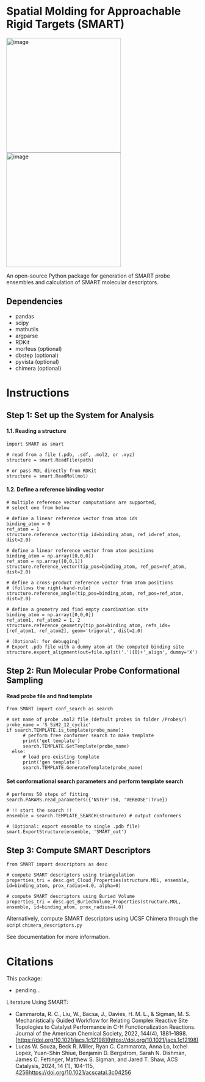 # Spatial Molding for Approachable Rigid Targets (SMART)
<img width="300" alt="image" src="https://github.com/SigmanGroup/SMART-molecular-descriptors/assets/84196711/6da48469-0a27-4084-bf85-a8d474757127"> <img width="300" alt="image" src="https://github.com/SigmanGroup/SMART-molecular-descriptors/assets/84196711/84905748-9780-4411-a9cb-8d97dcc63e2a">

An open-source Python package for generation of SMART probe ensembles and calculation of SMART molecular descriptors.

## Dependencies
- pandas
- scipy
- mathutils
- argparse
- RDKit
- morfeus (optional)
- dbstep (optional)
- pyvista (optional)
- chimera (optional)

# Instructions
## Step 1: Set up the System for Analysis
#### 1.1. Reading a structure
```
import SMART as smart

# read from a file (.pdb, .sdf, .mol2, or .xyz)
structure = smart.ReadFile(path)

# or pass MOL directly from RDKit
structure = smart.ReadMol(mol)
```

#### 1.2. Define a reference binding vector
```
# multiple reference vector computations are supported,
# select one from below

# define a linear reference vector from atom ids
binding_atom = 0
ref_atom = 1
structure.reference_vector(tip_id=binding_atom, ref_id=ref_atom, dist=2.0)

# define a linear reference vector from atom positions
binding_atom = np.array([0,0,0])
ref_atom = np.array([0,0,1])
structure.reference_vector(tip_pos=binding_atom, ref_pos=ref_atom, dist=2.0)

# define a cross-product reference vector from atom positions
# (follows the right-hand-rule)
structure.reference_angle(tip_pos=binding_atom, ref_pos=ref_atom, dist=2.0)

# define a geometry and find empty coordination site
binding_atom = np.array([0,0,0])
ref_atom1, ref_atom2 = 1, 2
structure.reference_geometry(tip_pos=binding_atom, refs_ids=[ref_atom1, ref_atom2], geom='trigonal', dist=2.0)

# (Optional: for debugging)
# Export .pdb file with a dummy atom at the computed binding site
structure.export_alignment(out=file.split('.')[0]+'_align', dummy='X')
```

## Step 2: Run Molecular Probe Conformational Sampling
#### Read probe file and find template
```
from SMART import conf_search as search

# set name of probe .mol2 file (default probes in folder /Probes/)
probe_name = 'S_SiH2_12_cyclic'
if search.TEMPLATE.is_template(probe_name):
      # perform free conformer search to make template
      print('get template')
      search.TEMPLATE.GetTemplate(probe_name)
  else:
      # load pre-existing template
      print('gen template')
      search.TEMPLATE.GenerateTemplate(probe_name)
```

#### Set conformational search parameters and perform template search
```
# performs 50 steps of fitting
search.PARAMS.read_parameters({'NSTEP':50, 'VERBOSE':True})

# !! start the search !!
ensemble = search.TEMPLATE_SEARCH(structure) # output conformers

# (Optional: export ensemble to single .pdb file)
smart.ExportStructure(ensemble, 'SMART_out')
```

## Step 3: Compute SMART Descriptors
```
from SMART import descriptors as desc

# compute SMART descriptors using triangulation
properties_tri = desc.get_Cloud_Properties(structure.MOL, ensemble, id=binding_atom, prox_radius=4.0, alpha=0)

# compute SMART descriptors using Buried Volume
properties_tri = desc.get_BuriedVolume_Properties(structure.MOL, ensemble, id=binding_atom, prox_radius=4.0)
```

Alternatively, compute SMART descriptors using UCSF Chimera through the script ```chimera_descriptors.py```

See documentation for more information.


# Citations
This package:
- pending...

Literature Using SMART:
- Cammarota, R. C., Liu, W., Bacsa, J., Davies, H. M. L., & Sigman, M. S. Mechanistically Guided Workflow for Relating Complex Reactive Site Topologies to Catalyst Performance in C-H Functionalization Reactions. Journal of the American Chemical Society, 2022, 144(4), 1881–1898. [https://doi.org/10.1021/jacs.1c12198](https://doi.org/10.1021/jacs.1c12198)
- Lucas W. Souza, Beck R. Miller, Ryan C. Cammarota, Anna Lo, Ixchel Lopez, Yuan-Shin Shiue, Benjamin D. Bergstrom, Sarah N. Dishman, James C. Fettinger, Matthew S. Sigman, and Jared T. Shaw, ACS Catalysis, 2024, 14 (1), 104-115, [4256](https://doi.org/10.1021/acscatal.3c04256)https://doi.org/10.1021/acscatal.3c04256
